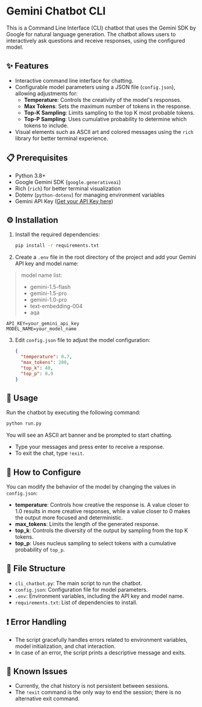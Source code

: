 

# Gemini Chatbot CLI

This is a Command Line Interface (CLI) chatbot that uses the Gemini SDK by Google for natural language generation. The chatbot allows users to interactively ask questions and receive responses, using the configured model.

## ✨ Features

- Interactive command line interface for chatting.
- Configurable model parameters using a JSON file (`config.json`), allowing adjustments for:
  - **Temperature**: Controls the creativity of the model's responses.
  - **Max Tokens**: Sets the maximum number of tokens in the response.
  - **Top-K Sampling**: Limits sampling to the top K most probable tokens.
  - **Top-P Sampling**: Uses cumulative probability to determine which tokens to include.
- Visual elements such as ASCII art and colored messages using the `rich` library for better terminal experience.

## 📋 Prerequisites

- Python 3.8+
- Google Gemini SDK (`google.generativeai`)
- Rich (`rich`) for better terminal visualization
- Dotenv (`python-dotenv`) for managing environment variables
- Gemini API Key ([Get your API Key here](https://developers.generativeai.google.com/docs/get-api-key))
  
  
## ⚙️ Installation

1. Install the required dependencies:

   ```sh
   pip install -r requirements.txt
   ```

2. Create a `.env` file in the root directory of the project and add your Gemini API key and model name:

> model name list:
>
> - gemini-1.5-flash
> - gemini-1.5-pro
> - gemini-1.0-pro
> - text-embedding-004
> - aqa

   ```env
   API_KEY=your_gemini_api_key
   MODEL_NAME=your_model_name
   ```

3. Edit `config.json` file to adjust the model configuration:

   ```json
   {
     "temperature": 0.7,
     "max_tokens": 200,
     "top_k": 40,
     "top_p": 0.9
   }
   ```

## 🚀 Usage

Run the chatbot by executing the following command:

```sh
python run.py
```

You will see an ASCII art banner and be prompted to start chatting.

- Type your messages and press enter to receive a response.
- To exit the chat, type `!exit`.

## 🔧 How to Configure

You can modify the behavior of the model by changing the values in `config.json`:

- **temperature**: Controls how creative the response is. A value closer to 1.0 results in more creative responses, while a value closer to 0 makes the output more focused and deterministic.
- **max\_tokens**: Limits the length of the generated response.
- **top\_k**: Controls the diversity of the output by sampling from the top K tokens.
- **top\_p**: Uses nucleus sampling to select tokens with a cumulative probability of `top_p`.

## 📁 File Structure

- `cli_chatbot.py`: The main script to run the chatbot.
- `config.json`: Configuration file for model parameters.
- `.env`: Environment variables, including the API key and model name.
- `requirements.txt`: List of dependencies to install.

## ❗ Error Handling

- The script gracefully handles errors related to environment variables, model initialization, and chat interaction.
- In case of an error, the script prints a descriptive message and exits.

## 🐞 Known Issues

- Currently, the chat history is not persistent between sessions.
- The `!exit` command is the only way to end the session; there is no alternative exit command.

